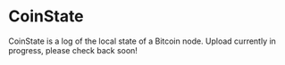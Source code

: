 # CoinState
CoinState is a log of the local state of a Bitcoin node. Upload currently in progress, please check back soon!